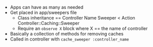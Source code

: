 * Apps can have as many as needed
* Get placed in app/sweepers file
  * Class inheritance == Controller Name Sweeper < Action Controller::Caching::Sweeper
  * Require an `observe X` block where X == the name of controller
* Basically a collection of methods for removing caches
* Called in controller with `cache_sweeper :controller_name`
